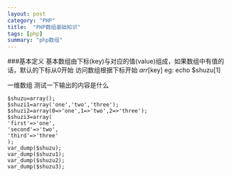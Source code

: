 ```yaml
---
layout: post
category: "PHP"
title:  "PHP数组基础知识"
tags: [php]
summary: "php数组"
---
```

###基本定义
基本数组由下标(key)与对应的值(value)组成，如果数组中有值的话，默认的下标从0开始
访问数组根据下标开始 $arr[$key]  eg: echo $shuzu[1]

一维数组
测试一下输出的内容是什么

```
$shuzu=array();
$shuzi1=array('one','two','three');
$shuzi2=array(0=>'one',1=>'two',2=>'three');
$shuzi3=array(
'first'=>'one',
'second'=>'two',
'third'=>'three'
);
var_dump($shuzu);
var_dump($shuzu1);
var_dump($shuzu2);
var_dump($shuzu3);
```
